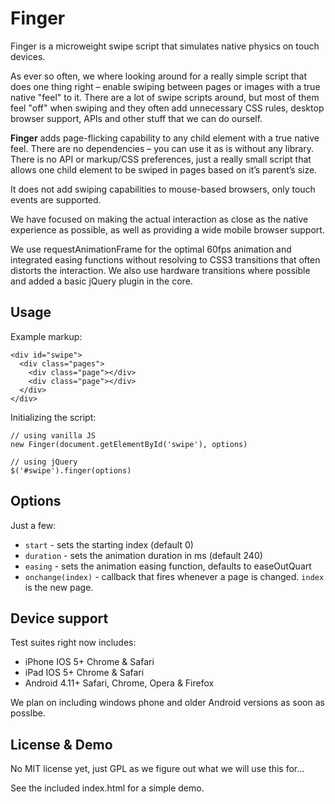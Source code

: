Finger
======

Finger is a microweight swipe script that simulates native physics on touch devices.

As ever so often, we where looking around for a really simple script that does one thing right – enable swiping between pages or images with a true native "feel" to it. There are a lot of swipe scripts around, but most of them feel "off" when swiping and they often add unnecessary CSS rules, desktop browser support, APIs and other stuff that we can do ourself.

**Finger** adds page-flicking capability to any child element with a true native feel. There are no dependencies – you can use it as is without any library. There is no API or markup/CSS preferences, just a really small script that allows one child element to be swiped in pages based on it’s parent’s size.

It does not add swiping capabilities to mouse-based browsers, only touch events are supported.

We have focused on making the actual interaction as close as the native experience as possible, as well as providing a wide mobile browser support.

We use requestAnimationFrame for the optimal 60fps animation and integrated easing functions without resolving to CSS3 transitions that often distorts the interaction. We also use hardware transitions where possible and added a basic jQuery plugin in the core.

Usage
-----

Example markup:

    <div id="swipe">
      <div class="pages">
        <div class="page"></div>
        <div class="page"></div>
      </div>
    </div>

Initializing the script:

	// using vanilla JS
    new Finger(document.getElementById('swipe'), options)

    // using jQuery
    $('#swipe').finger(options)

Options
-------

Just a few:

* `start` - sets the starting index (default 0)
* `duration` - sets the animation duration in ms (default 240)
* `easing` - sets the animation easing function, defaults to easeOutQuart
* `onchange(index)` - callback that fires whenever a page is changed. `index` is the new page.


Device support
--------------

Test suites right now includes:

* iPhone IOS 5+ Chrome & Safari
* iPad IOS 5+ Chrome & Safari
* Android 4.11+ Safari, Chrome, Opera & Firefox

We plan on including windows phone and older Android versions as soon as posslbe.

License & Demo
--------------

No MIT license yet, just GPL as we figure out what we will use this for...

See the included index.html for a simple demo.
